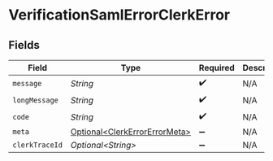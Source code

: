 # VerificationSamlErrorClerkError


## Fields

| Field                                                                            | Type                                                                             | Required                                                                         | Description                                                                      |
| -------------------------------------------------------------------------------- | -------------------------------------------------------------------------------- | -------------------------------------------------------------------------------- | -------------------------------------------------------------------------------- |
| `message`                                                                        | *String*                                                                         | :heavy_check_mark:                                                               | N/A                                                                              |
| `longMessage`                                                                    | *String*                                                                         | :heavy_check_mark:                                                               | N/A                                                                              |
| `code`                                                                           | *String*                                                                         | :heavy_check_mark:                                                               | N/A                                                                              |
| `meta`                                                                           | [Optional\<ClerkErrorErrorMeta>](../../models/components/ClerkErrorErrorMeta.md) | :heavy_minus_sign:                                                               | N/A                                                                              |
| `clerkTraceId`                                                                   | *Optional\<String>*                                                              | :heavy_minus_sign:                                                               | N/A                                                                              |